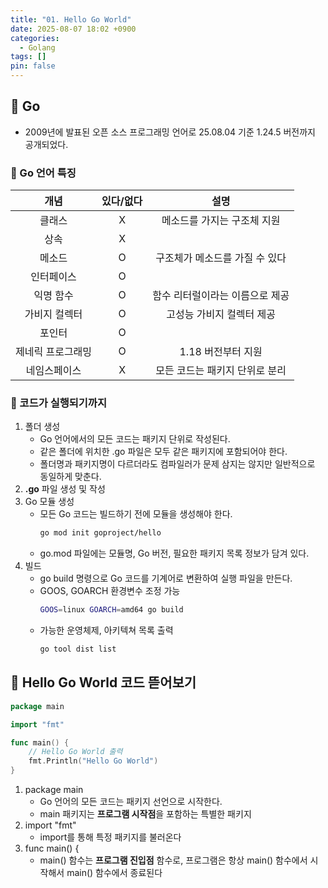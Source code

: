 ```yaml
---
title: "01. Hello Go World"
date: 2025-08-07 18:02 +0900
categories:
  - Golang
tags: []
pin: false
---
```

## 🎯 Go
- 2009년에 발표된 오픈 소스 프로그래밍 언어로 25.08.04 기준 1.24.5 버전까지 공개되었다.

### 📌 Go 언어 특징

|    개념     | 있다/없다 |        설명         |
| :-------: | :---: | :---------------: |
|    클래스    |   X   |  메소드를 가지는 구조체 지원  |
|    상속     |   X   |                   |
|    메소드    |   O   | 구조체가 메소드를 가질 수 있다 |
|   인터페이스   |   O   |                   |
|   익명 함수   |   O   | 함수 리터럴이라는 이름으로 제공 |
|  가비지 컬렉터  |   O   |  고성능 가비지 컬렉터 제공   |
|    포인터    |   O   |                   |
| 제네릭 프로그래밍 |   O   |   1.18 버전부터 지원    |
|  네임스페이스   |   X   | 모든 코드는 패키지 단위로 분리 |

### 📌 코드가 실행되기까지
1. 폴더 생성
    - Go 언어에서의 모든 코드는 패키지 단위로 작성된다.
    - 같은 폴더에 위치한 .go 파일은 모두 같은 패키지에 포함되어야 한다.
    - 폴더명과 패키지명이 다르더라도 컴파일러가 문제 삼지는 않지만 일반적으로 동일하게 맞춘다.
2. **.go** 파일 생성 및 작성
3. Go 모듈 생성
    - 모든 Go 코드는 빌드하기 전에 모듈을 생성해야 한다.
        ```bash
        go mod init goproject/hello
        ```
    - go.mod 파일에는 모듈명, Go 버전, 필요한 패키지 목록 정보가 담겨 있다.
4. 빌드
    - go build 명령으로 Go 코드를 기계어로 변환하여 실행 파일을 만든다.
    - GOOS, GOARCH 환경변수 조정 가능
        ```bash
        GOOS=linux GOARCH=amd64 go build
        ```
    - 가능한 운영체제, 아키텍쳐 목록 출력
        ```bash
        go tool dist list
        ```
        

## 🎯 Hello Go World 코드 뜯어보기

```go
package main

import "fmt"

func main() {
	// Hello Go World 출력
	fmt.Println("Hello Go World")
}

```

1. package main
    - Go 언어의 모든 코드는 패키지 선언으로 시작한다.
    - main 패키지는 **프로그램 시작점**을 포함하는 특별한 패키지
2. import "fmt"
    - import를 통해 특정 패키지를 불러온다
3. func main() {
    - main() 함수는 **프로그램 진입점** 함수로, 프로그램은 항상 main() 함수에서 시작해서 main() 함수에서 종료된다